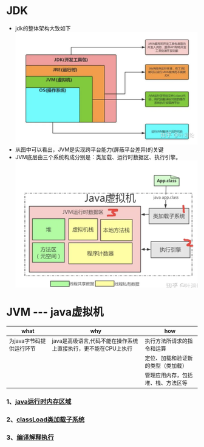 # JDK
* jdk的整体架构大致如下 ![](./resource/JDK架构.png)
* 从图中可以看出，JVM是实现跨平台能力(屏蔽平台差异)的关键
* JVM底层由三个系统构成分别是：类加载、运行时数据区、执行引擎。![](./resource/JVM.png)

# JVM --- java虚拟机
| what           | why                                 | how               | 
|----------------|-------------------------------------|-------------------|
| 为java字节码提供运行环节 | java是高级语言,代码不能在操作系统上直接执行，更不能在CPU上执行 | 执行方法所请求的指令和运算     |
|                |                                     | 定位、加载和验证新的类型（类加载） |
|                |                                     | 管理应用内存，包括堆、栈、方法区等 |

### 1、[java运行时内存区域](./runtimeMem/mem.md)

### 2、[classLoad类加载子系统](vmRunSystem/classload/classload.md)

### 3、[编译解释执行](vmRunSystem/compile/compile.md)
